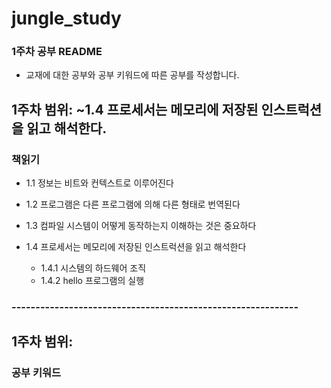 # jungle_study
### 1주차 공부 README
* 교재에 대한 공부와 공부 키워드에 따른 공부를 작성합니다.

## 1주차 범위: ~1.4 프로세서는 메모리에 저장된 인스트럭션을 읽고 해석한다.

### 책읽기
* 1.1 정보는 비트와 컨텍스트로 이루어진다

* 1.2 프로그램은 다른 프로그램에 의해 다른 형태로 번역된다

* 1.3 컴파일 시스템이 어떻게 동작하는지 이해하는 것은 중요하다

* 1.4 프로세서는 메모리에 저장된 인스트럭션을 읽고 해석한다
    - 1.4.1 시스템의 하드웨어 조직
    - 1.4.2 hello 프로그램의 실행

### ------------------------------------------------------------

## 1주차 범위:

### 공부 키워드
